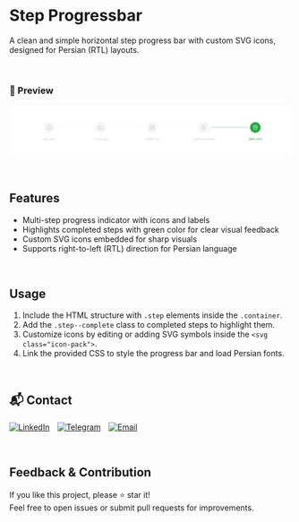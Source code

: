 # Step Progressbar

A clean and simple horizontal step progress bar with custom SVG icons, designed for Persian (RTL) layouts.

&nbsp;

### 📸 Preview

![Preview](img/Preview.png)

&nbsp;

## Features
- Multi-step progress indicator with icons and labels
- Highlights completed steps with green color for clear visual feedback
- Custom SVG icons embedded for sharp visuals
- Supports right-to-left (RTL) direction for Persian language

&nbsp;

## Usage
1. Include the HTML structure with `.step` elements inside the `.container`.
2. Add the `.step--complete` class to completed steps to highlight them.
3. Customize icons by editing or adding SVG symbols inside the `<svg class="icon-pack">`.
4. Link the provided CSS to style the progress bar and load Persian fonts.

&nbsp;

## 📬 Contact

<div align="left">
  <a href="https://www.linkedin.com/in/hassanpourshahzad" target="_blank" style="display: inline-block; margin-right: 10px; vertical-align: middle;">
    <img src="https://upload.wikimedia.org/wikipedia/commons/c/ca/LinkedIn_logo_initials.png" height="35" width="35" alt="LinkedIn"/>
  </a>
  <a href="https://t.me/Shahzad_hpr" target="_blank" style="display: inline-block; margin-right: 10px; vertical-align: middle;">
    <img src="https://upload.wikimedia.org/wikipedia/commons/8/82/Telegram_logo.svg" height="35" width="35" alt="Telegram"/>
  </a>
  <a href="mailto:hprshahzad29@gmail.com" target="_blank" style="display: inline-block; margin-right: 10px; vertical-align: middle;">
    <img src="https://upload.wikimedia.org/wikipedia/commons/4/4e/Gmail_Icon.png" height="35" width="35" alt="Email"/>
  </a>
</div>

&nbsp;

## Feedback & Contribution
If you like this project, please ⭐ star it!  
Feel free to open issues or submit pull requests for improvements.